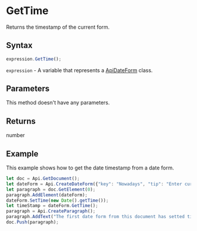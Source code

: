 # GetTime

Returns the timestamp of the current form.

## Syntax

```javascript
expression.GetTime();
```

`expression` - A variable that represents a [ApiDateForm](../ApiDateForm.md) class.

## Parameters

This method doesn't have any parameters.

## Returns

number

## Example

This example shows how to get the date timestamp from a date form.

```javascript editor-docx
let doc = Api.GetDocument();
let dateForm = Api.CreateDateForm({"key": "Nowadays", "tip": "Enter current date", "required": true, "placeholder": "Your date here", "format": "mm.dd.yyyy", "lang": "en-US"});
let paragraph = doc.GetElement(0);
paragraph.AddElement(dateForm);
dateForm.SetTime(new Date().getTime());
let timeStamp = dateForm.GetTime();
paragraph = Api.CreateParagraph();
paragraph.AddText("The first date form from this document has setted time: " + new Date(timeStamp));
doc.Push(paragraph);
```
